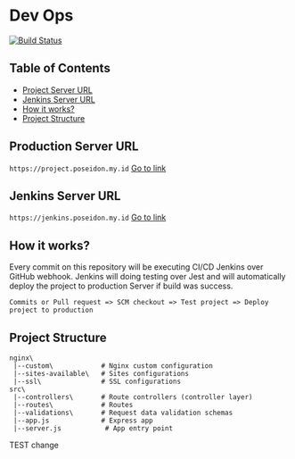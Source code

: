 # Dev Ops
[![Build Status](https://jenkins.poseidon.my.id/buildStatus/icon?job=devops-engineer)](https://jenkins.poseidon.my.id/job/devops-engineer/)

## Table of Contents
- [Project Server URL](#production-server-url)
- [Jenkins Server URL](#jenkins-server-url)
- [How it works?](#how-it-works)
- [Project Structure](#project-structure)

## Production Server URL
```https://project.poseidon.my.id``` [Go to link](https://project.poseidon.my.id)

## Jenkins Server URL
```https://jenkins.poseidon.my.id``` [Go to link](https://jenkins.poseidon.my.id)

## How it works?
Every commit on this repository will be executing CI/CD Jenkins over GitHub webhook. Jenkins will doing testing over Jest and will automatically deploy the project to production Server if build was success.
```
Commits or Pull request => SCM checkout => Test project => Deploy project to production
```

## Project Structure

```
nginx\
 |--custom\            # Nginx custom configuration
 |--sites-available\   # Sites configurations
 |--ssl\               # SSL configurations
src\
 |--controllers\       # Route controllers (controller layer)
 |--routes\            # Routes
 |--validations\       # Request data validation schemas
 |--app.js             # Express app
 |--server.js           # App entry point
```
TEST change
